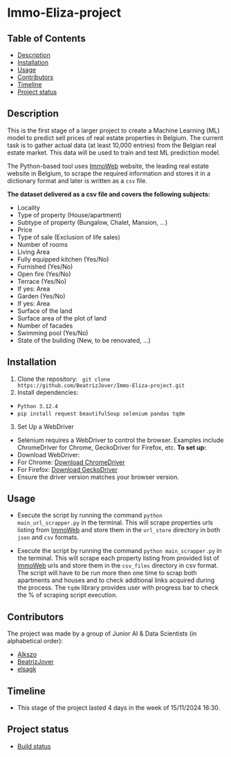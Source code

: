 # Immo-Eliza-project

## Table of Contents
- [Description](#description)
- [Installation](#installation)
- [Usage](#usage)
- [Contributors](#contributors)
- [Timeline](#timeline)
- [Project status](#project-status)
  
## Description
This is the first stage of a larger project to create a Machine Learning (ML) model to predict sell prices of real estate properties in Belgium. The current task is to gather actual data (at least 10,000 entries) from the Belgian real estate market. This data will be used to train and test ML prediction model.

The Python-based tool uses [ImmoWeb](https://www.immoweb.be/en) website, the leading real estate website in Belgium, to scrape the required information and stores it in a dictionary format and later is written as a `csv` file.


**The dataset delivered as a csv file and covers the following subjects:**
- Locality
- Type of property (House/apartment)
- Subtype of property (Bungalow, Chalet, Mansion, ...)
- Price
- Type of sale (Exclusion of life sales)
- Number of rooms
- Living Area
- Fully equipped kitchen (Yes/No)
- Furnished (Yes/No)
- Open fire (Yes/No)
- Terrace (Yes/No)
- If yes: Area
- Garden (Yes/No)
- If yes: Area
- Surface of the land
- Surface area of the plot of land
- Number of facades
- Swimming pool (Yes/No)
- State of the building (New, to be renovated, ...)

## Installation
1. Clone the repository: ``` git clone https://github.com/BeatrizJover/Immo-Eliza-project.git```
2. Install dependencies: 
  - ```Python 3.12.4```
  - ```pip install request beautifulSoup selenium pandas tqdm ```
3. Set Up a WebDriver
- Selenium requires a WebDriver to control the browser. Examples include ChromeDriver for Chrome, GeckoDriver for Firefox, etc.
  **To set up:**
- Download WebDriver:
- For Chrome: [Download ChromeDriver](https://developer.chrome.com/docs/chromedriver/downloads)
- For Firefox: [Download GeckoDriver](https://geckodriver.com/download/)
- Ensure the driver version matches your browser version.

## Usage
- Execute the script by running the command `python main_url_scrapper.py` in the terminal. This will scrape properties urls listing from [ImmoWeb](https://www.immoweb.be/en) and store them in the `url_store` directory in both `json` and `csv` formats.

- Execute the script by running the command `python main_scrapper.py` in the terminal. This will scrape each property listing from provided list of [ImmoWeb](https://www.immoweb.be/en) urls and store them in the `csv_files` directory in csv format. The script will have to be run more then one time to scrap both apartments and houses and to check additional links acquired during the process. The `tqdm` library provides user with progress bar to check the % of scraping script execution.


## Contributors
The project was made by a group of Junior AI & Data Scientists (in alphabetical order):

- [Alkszo](https://github.com/Alkszo)
- [BeatrizJover](https://github.com/BeatrizJover)
- [elsagk](https://github.com/elsagk)

## Timeline
- This stage of the project lasted 4 days in the week of 15/11/2024 16:30.

## Project status
- [Build status](https://trello.com/b/Kumf4YKs/agile-board)

                 
